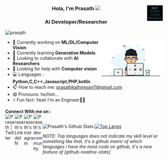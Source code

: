 <h3 align="center"> Hola, I'm Prasath <img src="https://media.giphy.com/media/hvRJCLFzcasrR4ia7z/giphy.gif" width="25px"><img align = "right" width=10% src="https://github.com/Starkultra/Starkultra/blob/master/Source/giphy.gif"> </h3>
<h3 align="center">AI Developer/Researcher</h3>
<p align="left"> <img src="https://komarev.com/ghpvc/?username=Starkultra" alt="prasath" /> </p>



<img align = "right" width=40% src="https://github.com/Starkultra/Starkultra/blob/master/Source/code.gif">


- 🔭 Currently working on  **ML/DL/Computer Vision**
- 🌱 Currently learning  **Generative Models**
- 👯 Looking to collaborate with **AI Researchers**
- 🤔 Looking for help with **Computer vision**
- 💻 Languages : **Python,C,C++,Javascript,PHP,kotlin**
- 📫 How to reach me: prasathkathiresan11@gmail.com 
- 😄 Pronouns: he/him...
- ⚡ Fun fact: Yeah I'm an Engineer:thinking::sweat_smile:


**Connect With me on :** 
<br>
<a href="https://twitter.com/PRASATH03254966">
  <img align="left" alt="Prasath | Twitter" width="30px" src="https://cdn.jsdelivr.net/npm/simple-icons@v3/icons/twitter.svg" />
</a>
<a href="https://www.linkedin.com/in/prasath-kathiresan-60138516a/">
  <img align="left" alt="Prasath's LinkdeIN" width="30px" src="https://cdn.jsdelivr.net/npm/simple-icons@v3/icons/linkedin.svg" />
</a>
 <a href="https://www.instagram.com/techy_prasath/">
  <img align="left" alt="Prasath's instagram" width="30px" src="https://cdn.jsdelivr.net/npm/simple-icons@v3/icons/instagram.svg" />
  </a>
  <a href="https://dev.to/starkultra">
  <img align="left" alt="Prasath's dev community" width="30px" src="https://cdn.jsdelivr.net/npm/simple-icons@v3/icons/dev-dot-to.svg" />
  </a>
</br>



![Prasath's Github Stats](https://github-readme-stats.vercel.app/api?username=Starkultra&show_icons=true&theme=tokyonight)      [![Top Langs](https://github-readme-stats.vercel.app/api/top-langs/?username=Starkultra&theme=tokyonight)](https://github.com/Starkultra/github-readme-stats)

*NOTE: Top languages does not indicate my skill level or something like that, it's a github metric of which languages i have the most code on github, it's a new feature of [github-readme-stats]*
